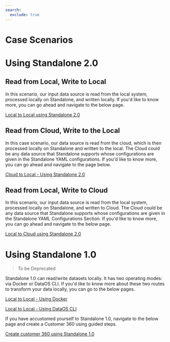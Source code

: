 ```yaml
---
search:
  exclude: true
---
```


# Case Scenarios


# Using Standalone 2.0

## Read from Local, Write to Local

In this scenario, our input data source is read from the local system, processed locally on Standalone, and written locally. If you'd like to know more, you can go ahead and navigate to the below page.

[Local to Local using Standalone 2.0 ](/resources/stacks/flare/standalone/case_scenarios/local_to_cloud_using_standalone_2.0/)

## Read from Cloud, Write to the Local

In this case scenario, our data source is read from the cloud, which is then processed locally on Standalone and written to the local. The Cloud could be any data source that Standalone supports whose configurations are given in the Standalone YAML configurations. If you'd like to know more, you can go ahead and navigate to the page below.

[Cloud to Local - Using Standalone 2.0](/resources/stacks/flare/standalone/case_scenarios/cloud_to_local_using_standalone_2.0/)

## Read from Local, Write to Cloud

In this scenario, our input data source is read from the local system, processed locally on Standalone, and written to Cloud. The Cloud could be any data source that Standalone supports whose configurations are given in the Standalone YAML Configurations Section. If you'd like to know more, you can go ahead and navigate to the below page.

[Local to Cloud using Standalone 2.0](/resources/stacks/flare/standalone/case_scenarios/local_to_cloud_using_standalone_2.0/)

# Using Standalone 1.0

> To be Deprecated
> 

Standalone 1.0 can read/write datasets locally. It has two operating modes: via Docker or DataOS CLI. If you'd like to know more about these two routes to transform your data locally, you can go to the below pages.

[Local to Local - Using Docker](/resources/stacks/flare/standalone/case_scenarios/local_to_local_using_docker/)

[Local to Local - Using DataOS CLI](/resources/stacks/flare/standalone/case_scenarios/local_to_local_using_dataos_cli/)

If you have accustomed yourself to Standalone 1.0, navigate to the below page and create a Customer 360 using guided steps.

[Create customer 360 using Standalone 1.0](/resources/stacks/flare/standalone/case_scenarios/create_customer360_using_standalone_1.0/)